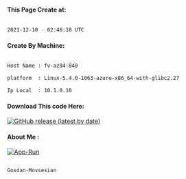 
   
#### This Page Create at:

```bash

2021-12-10 - 02:46:18 UTC

```

#### Create By Machine:

```bash

Host Name : fv-az84-840

platform  : Linux-5.4.0-1063-azure-x86_64-with-glibc2.27

Ip Local  : 10.1.0.10

```
#### Download This code Here:

[![GitHub release (latest by date)](https://img.shields.io/github/v/release/Gosdan-Movsesian/Gosdan?style=for-the-badge&label=Download)](https://github.com/Gosdan-Movsesian/Gosdan/releases) 

</p> 

#### About Me :

[![App-Run](https://github.com/Gosdan-Movsesian/Gosdan/actions/workflows/App-Run.yml/badge.svg)](https://github.com/Gosdan-Movsesian/Gosdan/actions/workflows/App-Run.yml)

```bash

Gosdan-Movsesian

```

